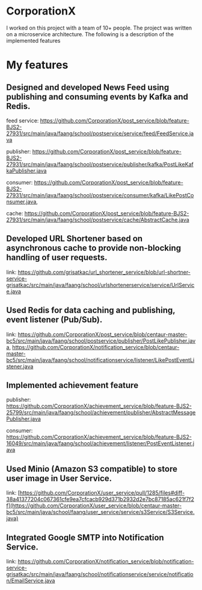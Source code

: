 # CorporationX

I worked on this project with a team of 10+ people. The project was written on a microservice architecture. The following is a description of the implemented features

# My features

## Designed and developed News Feed using publishing and consuming events by Kafka and Redis.
feed service: https://github.com/CorporationX/post_service/blob/feature-BJS2-27931/src/main/java/faang/school/postservice/service/feed/FeedService.java

publisher: https://github.com/CorporationX/post_service/blob/feature-BJS2-27931/src/main/java/faang/school/postservice/publisher/kafka/PostLikeKafkaPublisher.java 

consumer: https://github.com/CorporationX/post_service/blob/feature-BJS2-27931/src/main/java/faang/school/postservice/consumer/kafka/LikePostConsumer.java, 

cache: https://github.com/CorporationX/post_service/blob/feature-BJS2-27931/src/main/java/faang/school/postservice/cache/AbstractCache.java
## Developed URL Shortener based on asynchronous cache to provide non-blocking handling of user requests.
link: https://github.com/grisatkac/url_shortener_service/blob/url-shortner-service-grisatkac/src/main/java/faang/school/urlshortenerservice/service/UrlService.java

## Used Redis for data caching and publishing, event listener (Pub/Sub).
link: https://github.com/CorporationX/post_service/blob/centaur-master-bc5/src/main/java/faang/school/postservice/publisher/PostLikePublisher.java, https://github.com/CorporationX/notification_service/blob/centaur-master-bc5/src/main/java/faang/school/notificationservice/listener/LikePostEventListener.java


## Implemented achievement feature
publisher: https://github.com/CorporationX/achievement_service/blob/feature-BJS2-25799/src/main/java/faang/school/achievement/publisher/AbstractMessagePublisher.java

consumer: https://github.com/CorporationX/achievement_service/blob/feature-BJS2-16049/src/main/java/faang/school/achievement/listener/PostEventListener.java




## Used Minio (Amazon S3 compatible) to store user image in User Service.
link: [https://github.com/CorporationX/user_service/pull/1285/files#diff-38a41377204c067361cfe9ea7cfcacb929d371b2932d2e7bc87185ac621f7f2f](https://github.com/CorporationX/user_service/blob/centaur-master-bc5/src/main/java/school/faang/user_service/service/s3Service/S3Service.java)

## Integrated Google SMTP into Notification Service.
link: https://github.com/CorporationX/notification_service/blob/notification-service-grisatkac/src/main/java/faang/school/notificationservice/service/notification/EmailService.java

